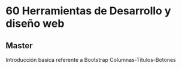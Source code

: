 # 60 Herramientas de Desarrollo y diseño web

## Master

Introducción basica referente a Bootstrap
Columnas-Titulos-Botones